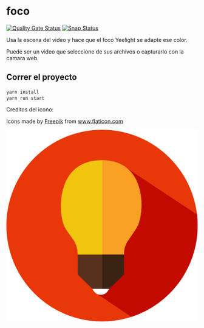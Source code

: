 # foco

[![Quality Gate Status](https://sonarcloud.io/api/project_badges/measure?project=ripper2hl_foco&metric=alert_status)](https://sonarcloud.io/dashboard?id=ripper2hl_foco)
[![Snap  Status](https://build.snapcraft.io/badge/ripper2hl/foco.svg)](https://build.snapcraft.io/user/ripper2hl/foco)

Usa la escena del video y hace que el foco Yeelight se adapte ese color.

Puede ser un video que seleccione de sus archivos o capturarlo con la camara web.

## Correr el proyecto

```
yarn install
yarn run start
```

Creditos del icono: 

<div>Icons made by <a href="https://www.flaticon.com/authors/freepik" title="Freepik">Freepik</a> from <a href="https://www.flaticon.com/"             title="Flaticon">www.flaticon.com</a></div>

![logo](foco.png)
